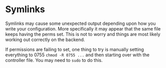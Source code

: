 <!--
id: symlinks
tags: ''
-->

# Symlinks

Symlinks may cause some unexpected output depending upon how you write your configuration.  More specifically it may appear that the same file keeps having the perms set.  This is not to worry and things are most likely working out correctly on the backend.

If permissions are failing to set, one thing to try is manually setting everything to 0755 `chmod -R 0755 ...` and then starting over with the controller file.  You may need to `sudo` to do this.
